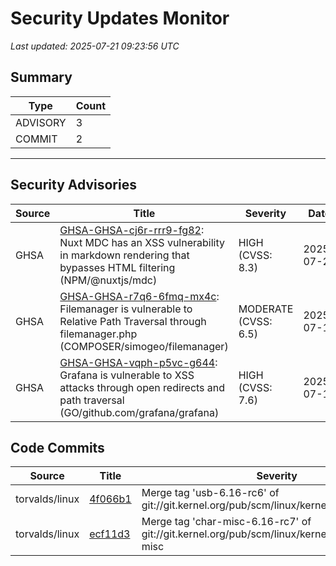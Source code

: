 # Security Updates Monitor

*Last updated: 2025-07-21 09:23:56 UTC*

## Summary
| Type | Count |
|------|-------|
| ADVISORY | 3 |
| COMMIT | 2 |

---

## Security Advisories

| Source | Title | Severity | Date |
|--------|-------|----------|------|
| GHSA | [GHSA-GHSA-cj6r-rrr9-fg82](https://github.com/advisories/GHSA-cj6r-rrr9-fg82): Nuxt MDC has an XSS vulnerability in markdown rendering that bypasses HTML filtering (NPM/@nuxtjs/mdc) | HIGH (CVSS: 8.3) | 2025-07-20 |
| GHSA | [GHSA-GHSA-r7q6-6fmq-mx4c](https://github.com/advisories/GHSA-r7q6-6fmq-mx4c): Filemanager is vulnerable to Relative Path Traversal through filemanager.php (COMPOSER/simogeo/filemanager) | MODERATE (CVSS: 6.5) | 2025-07-18 |
| GHSA | [GHSA-GHSA-vqph-p5vc-g644](https://github.com/advisories/GHSA-vqph-p5vc-g644): Grafana is vulnerable to XSS attacks through open redirects and path traversal (GO/github.com/grafana/grafana) | HIGH (CVSS: 7.6) | 2025-07-18 |

## Code Commits

| Source | Title | Severity | Date |
|--------|-------|----------|------|
| torvalds/linux | [4f066b1](https://github.com/torvalds/linux/commit/4f066b189f91622f3a3a231736659f25eb6e30b0) | Merge tag 'usb-6.16-rc6' of git://git.kernel.org/pub/scm/linux/kernel/git/gregkh/usb | 2025-07-20 |
| torvalds/linux | [ecf11d3](https://github.com/torvalds/linux/commit/ecf11d31bf5ccde62c91abe94d4edb867b64958f) | Merge tag 'char-misc-6.16-rc7' of git://git.kernel.org/pub/scm/linux/kernel/git/gregkh/char-misc | 2025-07-20 |

